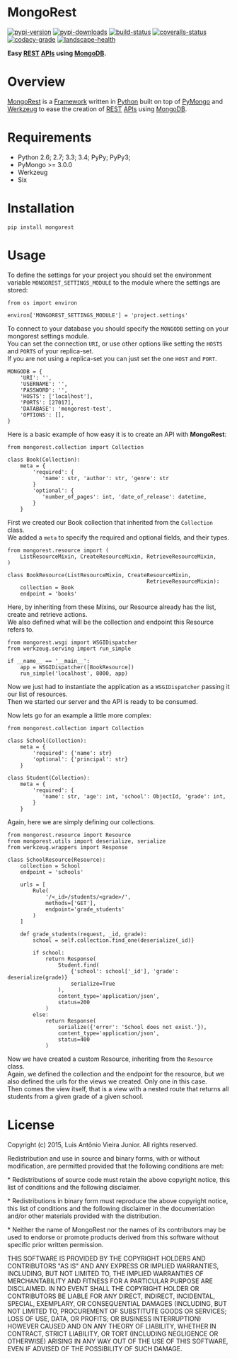 # MongoRest

[![pypi-version]][pypi] [![pypi-downloads]][pypi] [![build-status]][travis] [![coveralls-status]][coveralls] [![codacy-grade]][codacy] [![landscape-health]][landscape]

**Easy [REST][rest] [APIs][api] using [MongoDB][mongodb].**


# Overview

[MongoRest][mongorest] is a [Framework][framework] written in [Python][python] built on top of [PyMongo][pymongo] and [Werkzeug][werkzeug] to ease the creation of [REST][rest] [APIs][api] using [MongoDB][mongodb].


# Requirements

* Python 2.6; 2.7; 3.3; 3.4; PyPy; PyPy3;
* PyMongo >= 3.0.0
* Werkzeug
* Six


# Installation

    pip install mongorest
    
    
# Usage

To define the settings for your project you should set the environment variable `MONGOREST_SETTINGS_MODULE` to the module where the settings are stored:


    from os import environ
    
    environ['MONGOREST_SETTINGS_MODULE'] = 'project.settings'
    
    
To connect to your database you should specify the `MONGODB` setting on your mongorest settings module. <br />
You can set the connection `URI`, or use other options like setting the `HOSTS` and `PORTS` of your replica-set. <br />
If you are not using a replica-set you can just set the one `HOST` and `PORT`. <br />

    MONGODB = {
        'URI': '',
        'USERNAME': '',
        'PASSWORD': '',
        'HOSTS': ['localhost'],
        'PORTS': [27017],
        'DATABASE': 'mongorest-test',
        'OPTIONS': [],
    }


Here is a basic example of how easy it is to create an API with **MongoRest**:


    from mongorest.collection import Collection

    class Book(Collection):
        meta = {
            'required': {
               'name': str, 'author': str, 'genre': str
            }
            'optional': {
               'number_of_pages': int, 'date_of_release': datetime,
            }
        }

First we created our Book collection that inherited from the `Collection` class. <br />
We added a `meta` to specify the required and optional fields, and their types. <br />


    from mongorest.resource import (
        ListResourceMixin, CreateResourceMixin, RetrieveResourceMixin,
    )

    class BookResource(ListResourceMixin, CreateResourceMixin, 
                                                RetrieveResourceMixin):
        collection = Book
        endpoint = 'books'
        
Here, by inheriting from these Mixins, our Resource already has the list, create and retrieve actions. <br />
We also defined what will be the collection and endpoint this Resource refers to. <br />

        
    from mongorest.wsgi import WSGIDispatcher
    from werkzeug.serving import run_simple

    if __name__ == '__main__':
        app = WSGIDispatcher([BookResource])
        run_simple('localhost', 8000, app)
    
Now we just had to instantiate the application as a `WSGIDispatcher` passing it our list of resources. <br />
Then we started our server and the API is ready to be consumed. <br />


Now lets go for an example a little more complex:

    from mongorest.collection import Collection
    
    class School(Collection):
        meta = {
            'required': {'name': str}
            'optional': {'principal': str}
        }
        
    class Student(Collection):
        meta = {
            'required': {
               'name': str, 'age': int, 'school': ObjectId, 'grade': int,
            }
        }
        
Again, here we are simply defining our collections. <br />


    from mongorest.resource import Resource
    from mongorest.utils import deserialize, serialize
    from werkzeug.wrappers import Response
    
    class SchoolResource(Resource):
        collection = School
        endpoint = 'schools'
        
        urls = [
            Rule(
                '/<_id>/students/<grade>/',
                methods=['GET'],
                endpoint='grade_students'
            )
        ]
        
        def grade_students(request, _id, grade):
            school = self.collection.find_one(deserialize(_id)}
            
            if school:
                return Response(
                    Student.find(
                        {'school': school['_id'], 'grade': deserialize(grade)}
                        serialize=True
                    ),
                    content_type='application/json',
                    status=200
                )
            else:
                return Response(
                    serialize({'error': 'School does not exist.'}),
                    content_type='application/json',
                    status=400
                )
                
Now we have created a custom Resource, inheriting from the `Resource` class. <br />
Again, we defined the collection and the endpoint for the resource, but we also defined the urls for the views we created. Only one in this case. <br />
Then comes the view itself, that is a view with a nested route that returns all students from a given grade of a given school. <br />

    
# License

Copyright (c) 2015, Luis Antônio Vieira Junior.
All rights reserved.

Redistribution and use in source and binary forms, with or without
modification, are permitted provided that the following conditions are met:

\*  Redistributions of source code must retain the above copyright notice, this
    list of conditions and the following disclaimer.

\*  Redistributions in binary form must reproduce the above copyright notice,
    this list of conditions and the following disclaimer in the documentation
    and/or other materials provided with the distribution.

\*  Neither the name of MongoRest nor the names of its
    contributors may be used to endorse or promote products derived from
    this software without specific prior written permission.

THIS SOFTWARE IS PROVIDED BY THE COPYRIGHT HOLDERS AND CONTRIBUTORS "AS IS"
AND ANY EXPRESS OR IMPLIED WARRANTIES, INCLUDING, BUT NOT LIMITED TO, THE
IMPLIED WARRANTIES OF MERCHANTABILITY AND FITNESS FOR A PARTICULAR PURPOSE ARE
DISCLAIMED. IN NO EVENT SHALL THE COPYRIGHT HOLDER OR CONTRIBUTORS BE LIABLE
FOR ANY DIRECT, INDIRECT, INCIDENTAL, SPECIAL, EXEMPLARY, OR CONSEQUENTIAL
DAMAGES (INCLUDING, BUT NOT LIMITED TO, PROCUREMENT OF SUBSTITUTE GOODS OR
SERVICES; LOSS OF USE, DATA, OR PROFITS; OR BUSINESS INTERRUPTION) HOWEVER
CAUSED AND ON ANY THEORY OF LIABILITY, WHETHER IN CONTRACT, STRICT LIABILITY,
OR TORT (INCLUDING NEGLIGENCE OR OTHERWISE) ARISING IN ANY WAY OUT OF THE USE
OF THIS SOFTWARE, EVEN IF ADVISED OF THE POSSIBILITY OF SUCH DAMAGE.

[pypi-version]: https://img.shields.io/pypi/v/MongoRest.svg
[pypi-downloads]: https://img.shields.io/pypi/dm/MongoRest.svg
[pypi]: https://pypi.python.org/pypi/mongorest

[build-status]: https://travis-ci.org/lvieirajr/mongorest.svg?branch=master
[travis]: https://travis-ci.org/lvieirajr/mongorest

[coveralls-status]: https://coveralls.io/repos/lvieirajr/mongorest/badge.svg?branch=master
[coveralls]: https://coveralls.io/r/lvieirajr/mongorest?branch=master

[codacy-grade]: https://www.codacy.com/project/badge/de84ced5bfa241b3a1a64f73146a03e3
[codacy]: https://www.codacy.com/app/lvieira/mongorest

[landscape-health]: https://landscape.io/github/lvieirajr/mongorest/master/landscape.svg?style=flat
[landscape]: https://landscape.io/github/lvieirajr/mongorest/master

[rest]: https://en.wikipedia.org/wiki/Rest
[api]: https://en.wikipedia.org/wiki/Application_programming_interface
[mongodb]: https://www.mongodb.org/

[mongorest]: https://github.com/lvieirajr/mongorest/
[framework]: https://en.wikipedia.org/wiki/Software_framework
[python]: https://www.python.org/
[pymongo]: https://github.com/mongodb/mongo-python-driver/ 
[werkzeug]: http://werkzeug.pocoo.org/
